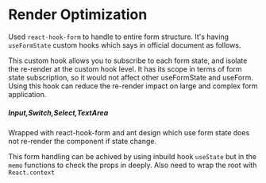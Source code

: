 # Render Optimization

Used `react-hook-form` to handle to entire form structure. It's having `useFormState` custom hooks which says in official document as follows.

This custom hook allows you to subscribe to each form state, and isolate the re-render at the custom hook level. It has its scope in terms of form state subscription, so it would not affect other useFormState and useForm. Using this hook can reduce the re-render impact on large and complex form application.

##### Input,Switch,Select,TextArea

Wrapped with react-hook-form and ant design which use form state does not re-render the component if state change.

This form handling can be achived by using inbuild hook `useState` but in the `memo` functions to check the props in deeply. Also need to wrap the root with `React.context`
